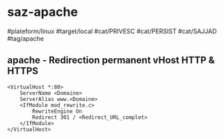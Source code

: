# saz-apache

#plateform/linux
#target/local
#cat/PRIVESC
#cat/PERSIST
#cat/SAJJAD
#tag/apache


## apache - Redirection permanent vHost HTTP & HTTPS
```
<VirtualHost *:80>
    ServerName <Domaine>
    ServerAlias www.<Domaine>
    <IfModule mod_rewrite.c>
        RewriteEngine On
        Redirect 301 / <Redirect_URL_complet>
    </IfModule>
</VirtualHost>
```


